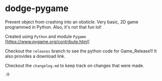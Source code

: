 # dodge-pygame
Prevent object from crashing into an obsticle. Very basic, 2D game programmed in Python. Also, it's not that fun lol!

Created using `Python` and module `Pygame` [https://www.pygame.org/contribute.html]

Checkout the `releases` branch to see the python code for Game_Release1! It also provides a download link.

Checkout the `changelog.md` to keep track on changes that were made. 

`:D` 
